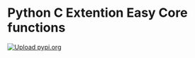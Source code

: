 # Python C Extention Easy Core functions
[![Upload pypi.org](https://github.com/kirin123kirin/ccore/actions/workflows/pypi.yml/badge.svg?branch=v0.1.0)](https://github.com/kirin123kirin/ccore/actions/workflows/pypi.yml)
